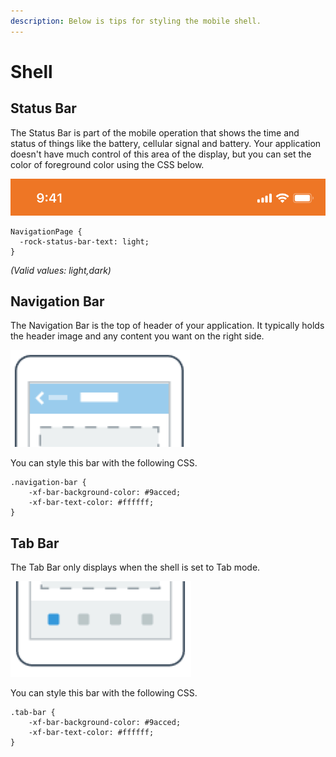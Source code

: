 ```yaml
---
description: Below is tips for styling the mobile shell.
---
```


# Shell

## Status Bar

The Status Bar is part of the mobile operation that shows the time and status of things like the battery, cellular signal and battery. Your application doesn't have much control of this area of the display, but you can set the color of foreground color using the CSS below.

![](../.gitbook/assets/image.png)

```text
NavigationPage {
  -rock-status-bar-text: light;
}
```

_\(Valid values: light,dark\)_

## Navigation Bar

The Navigation Bar is the top of header of your application. It typically holds the header image and any content you want on the right side.

![](../.gitbook/assets/image%20%2813%29.png)

You can style this bar with the following CSS.

```text
.navigation-bar {
    -xf-bar-background-color: #9acced;
    -xf-bar-text-color: #ffffff;
}
```

## Tab Bar

The Tab Bar only displays when the shell is set to Tab mode. 

![](../.gitbook/assets/image%20%283%29.png)

You can style this bar with the following CSS.

```text
.tab-bar {
    -xf-bar-background-color: #9acced;
    -xf-bar-text-color: #ffffff;
}
```

